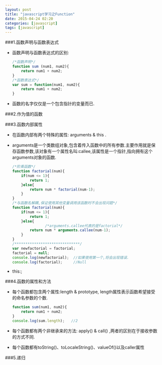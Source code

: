 ```yaml
---
layout: post
title: "javascript学习之Function"
date: 2015-04-24 02:20
categories: [javascript]
tags: [javascript]
---
```


###1.函数声明与函数表达式
- 函数声明与函数表达式的区别:

	```js
	/*函数声明*/
	function sum (num1, num2){
		return num1 + num2;	
	}
	/*函数表达式*/
	var sum = function(num1, num2){
		return num1 + num2;
	}
	```
- 函数的名字仅仅是一个包含指针的变量而已.

###2.作为值的函数


###3.函数内部属性
- 在函数内部有两个特殊的属性: arguments & this . 
- arguments是一个类数组对象,包含着传入函数中的所有参数.主要作用就是保存函数参数,该对象有一个属性名叫:callee,该属性是一个指针,指向拥有这个arguments对象的函数.
	
	```js
	/*阶乘函数*/
	function factorial(num){
		if(num <= 1){
			return 1;
		}else{
			return num * factorial(num-1);
		}
	}
	/*与函数名解耦,保证使用其他变量调用该函数时不会出现问题*/
	function factorial(num){
		if(num <= 1){
			return 1;
		}else{
			       /*arguments.callee代表的是factorial*/
			return num * arguments.callee(num-1);  
		}
	}
	/******************************/
	var newfactorial = factorial;
	factorial = null;
	console.log(newfactorial);  //如果使用第一个,将会出现错误.
	console.log(factorial);     //Null
	```

- this:;

###4.函数的属性和方法
- 每个函数都包含两个属性:length & prototype, length属性表示函数希望接受的命名参数的个数.

	```js
	function sum(num1, num2){ 
		return num1 + num2;
	} 
	console.log(sum.length);   //2
	```

- 每个函数都有两个非继承来的方法: apply() & call() ,两者的区别在于接收参数的方式不同.


- 每个函数都有toString()、toLocaleString()、valueOf()以及caller属性


###5.递归